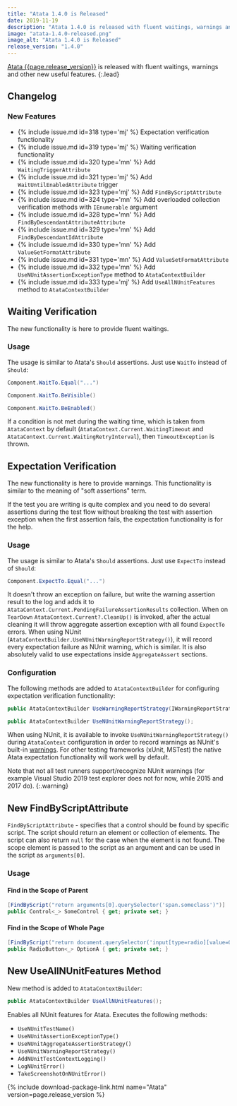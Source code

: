 ```yaml
---
title: "Atata 1.4.0 is Released"
date: 2019-11-19
description: "Atata 1.4.0 is released with fluent waitings, warnings and other new useful features."
image: "atata-1.4.0-released.png"
image_alt: "Atata 1.4.0 is Released"
release_version: "1.4.0"
---
```


[Atata {{page.release_version}}](https://www.nuget.org/packages/Atata/{{page.release_version}})
is released with fluent waitings, warnings and other new useful features.
{:.lead}

<!--more-->

## Changelog

### New Features

- {% include issue.md id=318 type='mj' %} Expectation verification functionality
- {% include issue.md id=319 type='mj' %} Waiting verification functionality
- {% include issue.md id=320 type='mn' %} Add `WaitingTriggerAttribute`
- {% include issue.md id=321 type='mj' %} Add `WaitUntilEnabledAttribute` trigger
- {% include issue.md id=323 type='mj' %} Add `FindByScriptAttribute`
- {% include issue.md id=324 type='mn' %} Add overloaded collection verification methods with `IEnumerable` argument
- {% include issue.md id=328 type='mn' %} Add `FindByDescendantAttributeAttribute`
- {% include issue.md id=329 type='mn' %} Add `FindByDescendantIdAttribute`
- {% include issue.md id=330 type='mn' %} Add `ValueGetFormatAttribute`
- {% include issue.md id=331 type='mn' %} Add `ValueSetFormatAttribute`
- {% include issue.md id=332 type='mn' %} Add `UseNUnitAssertionExceptionType` method to `AtataContextBuilder`
- {% include issue.md id=333 type='mj' %} Add `UseAllNUnitFeatures` method to `AtataContextBuilder`

## Waiting Verification

The new functionality is here to provide fluent waitings.

### Usage

The usage is similar to Atata's `Should` assertions.
Just use `WaitTo` instead of `Should`:

```cs
Component.WaitTo.Equal("...")
```

```cs
Component.WaitTo.BeVisible()
```

```cs
Component.WaitTo.BeEnabled()
```

If a condition is not met during the waiting time, which is taken from `AtataContext` by default (`AtataContext.Current.WaitingTimeout` and `AtataContext.Current.WaitingRetryInterval`), then `TimeoutException` is thrown.

## Expectation Verification

The new functionality is here to provide warnings.
This functionality is similar to the meaning of "soft assertions" term.

If the test you are writing is quite complex and you need to do several assertions
during the test flow without breaking the test with assertion exception
when the first assertion fails, the expectation functionality is for the help.

### Usage

The usage is similar to Atata's `Should` assertions.
Just use `ExpectTo` instead of `Should`:

```cs
Component.ExpectTo.Equal("...")
```

It doesn't throw an exception on failure, but write the warning assertion result to the log and adds it to `AtataContext.Current.PendingFailureAssertionResults` collection.
When on `TearDown` `AtataContext.Current?.CleanUp()` is invoked,
after the actual cleaning it will throw aggregate assertion exception with all found `ExpectTo` errors.
When using NUnit (`AtataContextBuilder.UseNUnitWarningReportStrategy()`),
it will record every expectation failure as NUnit warning, which is similar.
It is also absolutely valid to use expectations inside `AggregateAssert` sections.

### Configuration

The following methods are added to `AtataContextBuilder` for configuring expectation verification functionality:

```cs
public AtataContextBuilder UseWarningReportStrategy(IWarningReportStrategy strategy);

public AtataContextBuilder UseNUnitWarningReportStrategy();
```

When using NUnit, it is available to invoke `UseNUnitWarningReportStrategy()` during `AtataContext` configuration
in order to record warnings as NUnit's built-in [warnings](https://github.com/nunit/docs/wiki/Warnings).
For other testing frameworks (xUnit, MSTest) the native Atata expectation functionality will work well by default.

Note that not all test runners support/recognize NUnit warnings (for example Visual Studio 2019 test explorer does not for now, while 2015 and 2017 do).
{:.warning}

## New FindByScriptAttribute

`FindByScriptAttribute` - specifies that a control should be found by specific script. The script should return an element or collection of elements. The script can also return `null` for the case when the element is not found. The scope element is passed to the script as an argument and can be used in the script as `arguments[0]`.

### Usage

#### Find in the Scope of Parent

```cs
[FindByScript("return arguments[0].querySelector('span.someclass')")]
public Control<_> SomeControl { get; private set; }
```

#### Find in the Scope of Whole Page

```cs
[FindByScript("return document.querySelector('input[type=radio][value=OptionA]')")]
public RadioButton<_> OptionA { get; private set; }
```

## New UseAllNUnitFeatures Method

New method is added to `AtataContextBuilder`:

```cs
public AtataContextBuilder UseAllNUnitFeatures();
```

Enables all NUnit features for Atata. Executes the following methods:

- `UseNUnitTestName()`
- `UseNUnitAssertionExceptionType()`
- `UseNUnitAggregateAssertionStrategy()`
- `UseNUnitWarningReportStrategy()`
- `AddNUnitTestContextLogging()`
- `LogNUnitError()`
- `TakeScreenshotOnNUnitError()`

{% include download-package-link.html name="Atata" version=page.release_version %}